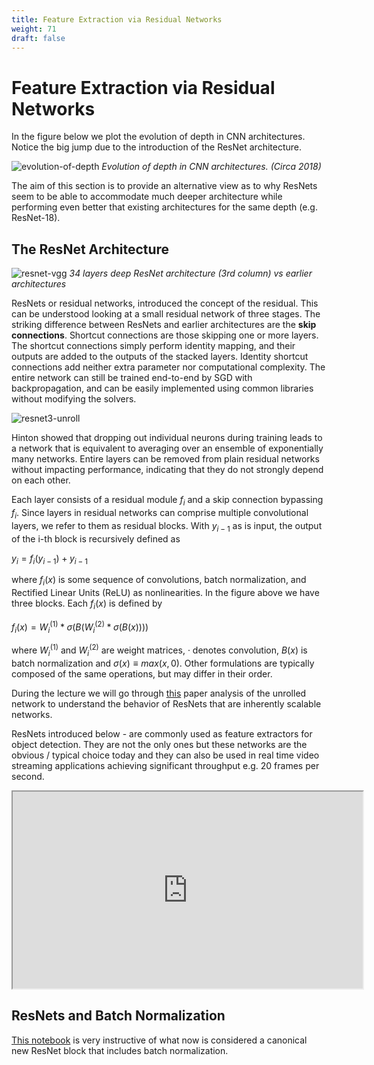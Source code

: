 ```yaml
---
title: Feature Extraction via Residual Networks
weight: 71
draft: false
---
```


# Feature Extraction via Residual Networks

In the figure below we plot the evolution of depth in CNN architectures. Notice the big jump due to the introduction of the ResNet architecture. 

![evolution-of-depth](images/evolution-of-depth.png)
_Evolution of depth in CNN architectures. (Circa 2018)_ 

The aim of this section is to provide an alternative view as to why ResNets seem to be able to accommodate much deeper architecture while performing even better that existing architectures for the same depth (e.g. ResNet-18).

## The ResNet Architecture

![resnet-vgg](images/resnet-vgg.png)
*34 layers deep ResNet architecture (3rd column) vs earlier architectures*

ResNets or residual networks, introduced the concept of the residual. This can be understood looking at a small residual network of three stages. The striking difference between ResNets and earlier architectures are the **skip connections**. Shortcut connections are those skipping one or more layers. The shortcut connections simply perform identity mapping, and their outputs are added to the outputs of the stacked layers. Identity shortcut connections add neither extra parameter nor computational complexity. The entire network can still be trained end-to-end by SGD with backpropagation, and can be easily implemented using common libraries without modifying the solvers.

![resnet3-unroll](images/resnet3-unroll.png)

Hinton showed that dropping out individual neurons during training leads to a network that is equivalent to averaging over an ensemble of exponentially many networks. Entire layers can be removed from plain residual networks without impacting performance, indicating that they do not strongly depend on each other. 

Each layer consists of a residual module $f_i$ and a skip connection bypassing $f_i$. Since layers in residual networks can comprise multiple convolutional layers, we refer to them as residual blocks. With $y_{i-1}$ as is input, the output of the i-th block is recursively defined as

$y_i = f_i(y_{i−1}) + y_{i−1}$

where $f_i(x)$ is some sequence of convolutions, batch normalization, and Rectified Linear Units
(ReLU) as nonlinearities. In the figure above we have three blocks. Each $f_i(x)$ is defined by

$f_i(x) = W_i^{(1)} * \sigma(B (W_i^{(2)} * \sigma(B(x))))$

where $W_i^{(1)}$ and $W_i^{(2)}$ are weight matrices, · denotes convolution, $B(x)$ is batch normalization and
$\sigma(x) ≡ max(x, 0)$. Other formulations are typically composed of the same operations, but may differ
in their order.

During the lecture we will go through [this](https://arxiv.org/pdf/1605.06431.pdf) paper analysis of the unrolled network to understand the behavior of ResNets that are inherently scalable networks.

ResNets introduced below - are commonly used as feature extractors for object detection. They are not the only ones but these networks are the obvious / typical choice today and they can also be used in real time video streaming applications achieving significant throughput e.g. 20 frames per second. 

<iframe width="560" height="315" src="http://kaiminghe.com/icml16tutorial/icml2016_tutorial_deep_residual_networks_kaiminghe.pdf"></iframe>

## ResNets and Batch Normalization

[This notebook](https://colab.research.google.com/github/davidcpage/cifar10-fast/blob/master/batch_norm_post.ipynb) is very instructive of what now is considered a canonical new ResNet block that includes batch normalization.

